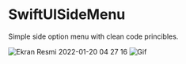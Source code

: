 # SwiftUISideMenu

Simple side option menu with clean code princibles.

![Ekran Resmi 2022-01-20 04 27 16](https://user-images.githubusercontent.com/89414084/150245872-0636f82d-a3df-470c-8db7-e2672dcfb383.png)
![Gif](https://user-images.githubusercontent.com/89414084/150245915-2e381d2a-24a3-4ea4-872c-4fa448440e6f.gif)
